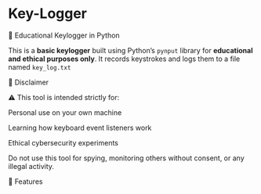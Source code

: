 # Key-Logger

🔐 Educational Keylogger in Python

This is a **basic keylogger** built using Python’s `pynput` library for **educational and ethical purposes only**. It records keystrokes and logs them to a file named `key_log.txt`

📌 Disclaimer

⚠️ This tool is intended strictly for:

Personal use on your own machine

Learning how keyboard event listeners work

Ethical cybersecurity experiments


Do not use this tool for spying, monitoring others without consent, or any illegal activity.

🧠 Features











